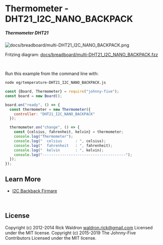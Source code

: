 <!--remove-start-->

# Thermometer - DHT21_I2C_NANO_BACKPACK

<!--remove-end-->






##### Thermometer DHT21



![docs/breadboard/multi-DHT21_I2C_NANO_BACKPACK.png](breadboard/multi-DHT21_I2C_NANO_BACKPACK.png)<br>

Fritzing diagram: [docs/breadboard/multi-DHT21_I2C_NANO_BACKPACK.fzz](breadboard/multi-DHT21_I2C_NANO_BACKPACK.fzz)

&nbsp;




Run this example from the command line with:
```bash
node eg/temperature-DHT21_I2C_NANO_BACKPACK.js
```


```javascript
const {Board, Thermometer} = require("johnny-five");
const board = new Board();

board.on("ready", () => {
  const thermometer = new Thermometer({
    controller: "DHT21_I2C_NANO_BACKPACK"
  });

  thermometer.on("change", () => {
    const {celsius, fahrenheit, kelvin} = thermometer;
    console.log("Thermometer");
    console.log("  celsius      : ", celsius);
    console.log("  fahrenheit   : ", fahrenheit);
    console.log("  kelvin       : ", kelvin);
    console.log("--------------------------------------");
  });
});


```









## Learn More

- [I2C Backback Firmare](https://github.com/rwaldron/johnny-five/blob/master/firmwares/dht_i2c_nano_backpack.ino)

&nbsp;

<!--remove-start-->

## License
Copyright (c) 2012-2014 Rick Waldron <waldron.rick@gmail.com>
Licensed under the MIT license.
Copyright (c) 2015-2019 The Johnny-Five Contributors
Licensed under the MIT license.

<!--remove-end-->
